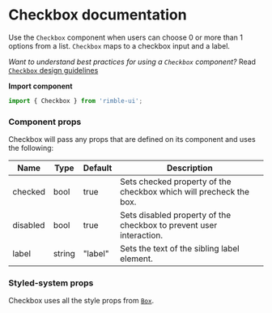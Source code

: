 # Checkbox documentation

Use the `Checkbox` component when users can choose 0 or more than 1 options from a list. `Checkbox` maps to a checkbox input and a label.

_Want to understand best practices for using a `Checkbox` component?_ Read [`Checkbox` design guidelines](https://consensys.github.io/rimble-ui/?path=/story/checkbox--design--guidelines)


**Import component**

```jsx
import { Checkbox } from 'rimble-ui';
```

<!-- STORY -->

### Component props

Checkbox will pass any props that are defined on its component and uses the following:

| Name     | Type   | Default | Description                                                         |
| -------- | ------ | ------- | ------------------------------------------------------------------- |
| checked  | bool   | true    | Sets checked property of the checkbox which will precheck the box.  |
| disabled | bool   | true    | Sets disabled property of the checkbox to prevent user interaction. |
| label    | string | "label" | Sets the text of the sibling label element.                         |

### Styled-system props

Checkbox uses all the style props from [`Box`](https://consensys.github.io/rimble-ui/?path=/story/layout--box).
